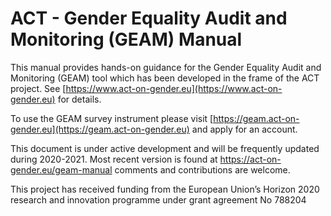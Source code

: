 # ACT - Gender Equality Audit and Monitoring (GEAM) Manual

This manual provides hands-on guidance for the Gender Equality Audit and Monitoring (GEAM) tool which has been developed in the frame of the ACT project. See [https://www.act-on-gender.eu](https://www.act-on-gender.eu) for details. 

To use the GEAM survey instrument please visit [https://geam.act-on-gender.eu](https://geam.act-on-gender.eu) and apply for an account. 

This document is under active development and will be frequently updated during 2020-2021. Most recent version is found at https://act-on-gender.eu/geam-manual comments and contributions are welcome. 

This project has received funding from the European Union’s Horizon 2020 research and innovation programme under grant agreement No 788204
